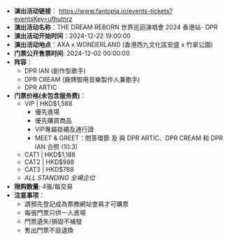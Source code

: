 - **演出活动链接**： https://www.fantopia.io/events-tickets?eventsKey=ufhutnrz
- **演出活动名称**：THE DREAM REBORN 世界巡迴演唱會 2024 香港站- DPR
- **演出活动开始时间**：2024-12-22 19:00:00
- **演出活动地点**：AXA x WONDERLAND (香港西九文化區安盛 x 竹翠公園)
- **门票公开售票时间**: 2024-12-02 00:00:00
- **阵容**：
  - DPR IAN (創作型歌手)
  - DPR CREAM (廠牌御用音樂製作人兼歌手)
  - DPR ARTIC
- **门票价格(未包含服务费)**：
  - VIP | HKD$1,588
    - 優先進場
    - 優先購買商品
    - VIP專屬掛繩及通行證
    - MEET & GREET：問答環節 及 與 DPR ARTIC、DPR CREAM 和 DPR IAN 合照 (10:3)
  - CAT1 | HKD$1,188
  - CAT2 | HKD$988
  - CAT3 | HKD$788
  - *ALL STANDING 全場企位*
- **限购数量**: 4張/每交易
- **注意事项**：
  - 請預先登記成為票務網站會員才可購票
  - 每張門票只供一人進場
  - 門票遺失/損毀不補發
  - 售出門票不設退換